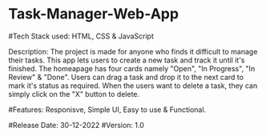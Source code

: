 # Task-Manager-Web-App

#Tech Stack used: HTML, CSS & JavaScript

Description: The project is made for anyone who finds it difficult to manage their tasks. This app lets users to create a new task and track it until it's finished.
The homeapage has four cards namely "Open", "In Progress", "In Review" & "Done". Users can drag a task and drop it to the next card to mark it's status as required.
When the users want to delete a task, they can simply click on the "X" button to delete.

#Features: Responisve, Simple UI, Easy to use & Functional.

#Release Date: 30-12-2022
#Version: 1.0
